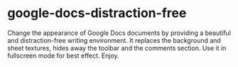 google-docs-distraction-free
============================

Change the appearance of Google Docs documents by providing a beautiful and distraction-free writing environment. It replaces the background and sheet textures, hides away the toolbar and the comments section. Use it in fullscreen mode for best effect. Enjoy.

